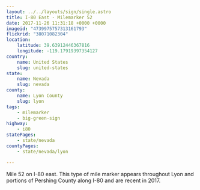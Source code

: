 ```yaml
---
layout: ../../layouts/sign/single.astro
title: I-80 East - Milemarker 52
date: 2017-11-26 11:31:18 +0000 +0000
imageid: "4739975757313161793"
flickrid: "38071082304"
location:
    latitude: 39.63912446367816
    longitude: -119.17919397354127
country:
    name: United States
    slug: united-states
state:
    name: Nevada
    slug: nevada
county:
    name: Lyon County
    slug: lyon
tags:
    - milemarker
    - big-green-sign
highway:
    - i80
statePages:
    - state/nevada
countyPages:
    - state/nevada/lyon

---
```

Mile 52 on I-80 east.  This type of mile marker appears throughout Lyon and portions of Pershing County along I-80 and are recent in 2017.